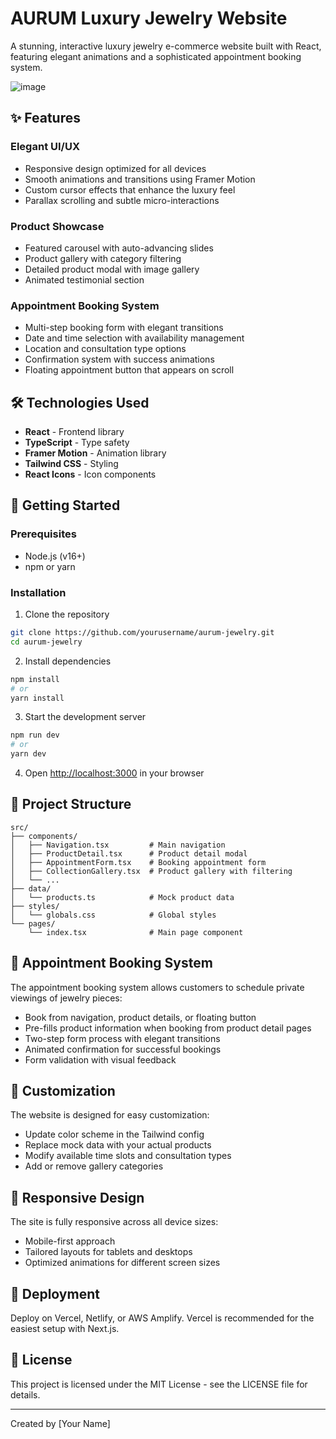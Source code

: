 # AURUM Luxury Jewelry Website

A stunning, interactive luxury jewelry e-commerce website built with React, featuring elegant animations and a sophisticated appointment booking system.

![image](https://github.com/user-attachments/assets/06c3cab5-4e6b-4e05-b7fe-7ce840f5c8d3)


## ✨ Features

### Elegant UI/UX
- Responsive design optimized for all devices
- Smooth animations and transitions using Framer Motion
- Custom cursor effects that enhance the luxury feel
- Parallax scrolling and subtle micro-interactions

### Product Showcase
- Featured carousel with auto-advancing slides
- Product gallery with category filtering
- Detailed product modal with image gallery
- Animated testimonial section

### Appointment Booking System
- Multi-step booking form with elegant transitions
- Date and time selection with availability management
- Location and consultation type options
- Confirmation system with success animations
- Floating appointment button that appears on scroll

## 🛠️ Technologies Used

- **React** - Frontend library
- **TypeScript** - Type safety
- **Framer Motion** - Animation library
- **Tailwind CSS** - Styling
- **React Icons** - Icon components

## 🚀 Getting Started

### Prerequisites
- Node.js (v16+)
- npm or yarn

### Installation

1. Clone the repository
```bash
git clone https://github.com/yourusername/aurum-jewelry.git
cd aurum-jewelry
```

2. Install dependencies
```bash
npm install
# or
yarn install
```

3. Start the development server
```bash
npm run dev
# or
yarn dev
```

4. Open [http://localhost:3000](http://localhost:3000) in your browser

## 📁 Project Structure

```
src/
├── components/
│   ├── Navigation.tsx         # Main navigation
│   ├── ProductDetail.tsx      # Product detail modal
│   ├── AppointmentForm.tsx    # Booking appointment form
│   ├── CollectionGallery.tsx  # Product gallery with filtering
│   └── ...
├── data/
│   └── products.ts            # Mock product data
├── styles/
│   └── globals.css            # Global styles
└── pages/
    └── index.tsx              # Main page component
```

## 📝 Appointment Booking System

The appointment booking system allows customers to schedule private viewings of jewelry pieces:

- Book from navigation, product details, or floating button
- Pre-fills product information when booking from product detail pages
- Two-step form process with elegant transitions
- Animated confirmation for successful bookings
- Form validation with visual feedback

## 🔧 Customization

The website is designed for easy customization:

- Update color scheme in the Tailwind config
- Replace mock data with your actual products
- Modify available time slots and consultation types 
- Add or remove gallery categories

## 📱 Responsive Design

The site is fully responsive across all device sizes:
- Mobile-first approach
- Tailored layouts for tablets and desktops
- Optimized animations for different screen sizes

## 🚀 Deployment

Deploy on Vercel, Netlify, or AWS Amplify. Vercel is recommended for the easiest setup with Next.js.

## 📄 License

This project is licensed under the MIT License - see the LICENSE file for details.

---

Created by [Your Name]
